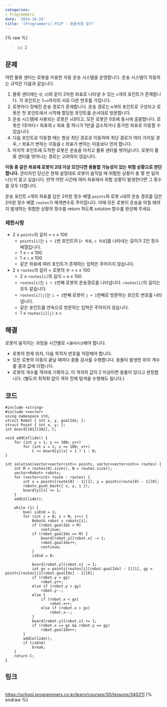 ```yaml
---
categories:
- Programmers
date: '2024-10-24'
title: '[Programmers] PCCP - 충돌위험 찾기'
---
```


{% raw %}
> Lv. 2<br>

## 문제
어떤 물류 센터는 로봇을 이용한 자동 운송 시스템을 운영합니다. 운송 시스템이 작동하는 규칙은 다음과 같습니다.

1.  물류 센터에는 (r, c)와 같이 2차원 좌표로 나타낼 수 있는  `n`개의 포인트가 존재합니다. 각 포인트는 1~`n`까지의 서로 다른 번호를 가집니다.
2.  로봇마다 정해진 운송 경로가 존재합니다. 운송 경로는  `m`개의 포인트로 구성되고 로봇은 첫 포인트에서 시작해 할당된 포인트를 순서대로 방문합니다.
3.  운송 시스템에 사용되는 로봇은  `x`대이고, 모든 로봇은 0초에 동시에 출발합니다. 로봇은 1초마다 r 좌표와 c 좌표 중 하나가 1만큼 감소하거나 증가한 좌표로 이동할 수 있습니다.
4.  다음 포인트로 이동할 때는 항상 최단 경로로 이동하며 최단 경로가 여러 가지일 경우, r 좌표가 변하는 이동을 c 좌표가 변하는 이동보다 먼저 합니다.
5.  마지막 포인트에 도착한 로봇은 운송을 마치고 물류 센터를 벗어납니다. 로봇이 물류 센터를 벗어나는 경로는 고려하지 않습니다.

**이동 중 같은 좌표에 로봇이 2대 이상 모인다면 충돌할 가능성이 있는 위험 상황으로 판단합니다.**  관리자인 당신은 현재 설정대로 로봇이 움직일 때 위험한 상황이 총 몇 번 일어나는지 알고 싶습니다. 만약 어떤 시간에 여러 좌표에서 위험 상황이 발생한다면 그 횟수를 모두 더합니다.

운송 포인트  `n`개의 좌표를 담은 2차원 정수 배열  `points`와 로봇  `x`대의 운송 경로를 담은 2차원 정수 배열  `routes`가 매개변수로 주어집니다. 이때 모든 로봇이 운송을 마칠 때까지 발생하는 위험한 상황의 횟수를 return 하도록 solution 함수를 완성해 주세요.

### 제한사항
-   2 ≤  `points`의 길이 =  `n`  ≤ 100
    -   `points[i]`는  `i + 1`번 포인트의 [`r 좌표`,  `c 좌표`]를 나타내는 길이가 2인 정수 배열입니다.
    -   1 ≤  `r`  ≤ 100
    -   1 ≤  `c`  ≤ 100
    -   같은 좌표에 여러 포인트가 존재하는 입력은 주어지지 않습니다.
-   2 ≤  `routes`의 길이 = 로봇의 수 =  `x`  ≤ 100
    -   2 ≤  `routes[i]`의 길이 =  `m`  ≤ 100
    -   `routes[i]`는  `i + 1`번째 로봇의 운송경로를 나타냅니다.  `routes[i]`의 길이는 모두 같습니다.
    -   `routes[i][j]`는  `i + 1`번째 로봇이  `j + 1`번째로 방문하는 포인트 번호를 나타냅니다.
    -   같은 포인트를 연속으로 방문하는 입력은 주어지지 않습니다.
    -   1 ≤  `routes[i][j]`  ≤  `n`

## 해결
로봇이 움직이는 과정을 시간별로 `시뮬레이션`해야 합니다.
- 로봇의 현재 위치, 다음 목적지 번호를 저장해야 합니다.
- 모든 로봇의 이동이 끝날 때마다 충돌 검사를 수행합니다. 충돌이 발생한 위치 개수를 결과 값에 더합니다.
- 로봇의 개수를 격자에 기록하고, 이 격자의 값이 2 이상이면 충돌이 있다고 판정합니다. (별도의 최적화 없이 격자 전체 탐색을 수행해도 됩니다.)

## 코드
```
#include <string>
#include <vector>
using namespace std;
struct Robot { int x, y, goalIdx; };
struct Point { int x, y; };
int board[101][101], C;

void addCollide() {
    for (int y = 1; y <= 100; y++)
        for (int x = 1; x <= 100; x++)
            C += board[y][x] > 1 ? 1 : 0;
}

int solution(vector<vector<int>> points, vector<vector<int>> routes) {
    int M = routes[0].size(), N = routes.size();
    vector<Robot> robots;
    for (vector<int> route : routes) {
        int x = points[route[0] - 1][1], y = points[route[0] - 1][0];
        robots.push_back({ x, y, 1 });
        board[y][x] += 1;
    }
    addCollide();

    while (1) {
        bool isEnd = 1;
        for (int i = 0; i < N; i++) {
            Robot& robot = robots[i];
            if (robot.goalIdx > M)
                continue;
            if (robot.goalIdx == M) {
                board[robot.y][robot.x] -= 1;
                robot.goalIdx++;
                continue;
            }
            isEnd = 0;

            board[robot.y][robot.x] -= 1;
            int gx = points[routes[i][robot.goalIdx] - 1][1], gy = points[routes[i][robot.goalIdx] - 1][0];
            if (robot.y < gy)
                robot.y++;
            else if (robot.y > gy)
                robot.y--;
            else {
                if (robot.x < gx)
                    robot.x++;
                else if (robot.x > gx)
                    robot.x--;
            }
            board[robot.y][robot.x] += 1;
            if (robot.x == gx && robot.y == gy)
                robot.goalIdx++;
        }
        addCollide();
        if (isEnd)
            break;
    }
    return C;
}
```

## 링크
<br>https://school.programmers.co.kr/learn/courses/30/lessons/340211
{% endraw %}